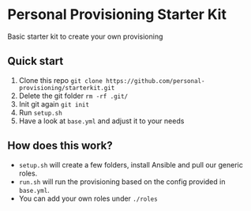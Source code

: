 # Personal Provisioning Starter Kit

Basic starter kit to create your own provisioning

## Quick start

1. Clone this repo `git clone https://github.com/personal-provisioning/starterkit.git`
2. Delete the git folder `rm -rf .git/`
3. Init git again `git init`
4. Run `setup.sh`
5. Have a look at `base.yml` and adjust it to your needs

## How does this work?

- `setup.sh` will create a few folders, install Ansible and pull our generic
roles.
- `run.sh` will run the provisioning based on the config provided in `base.yml`.
- You can add your own roles under `./roles`
